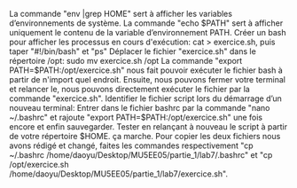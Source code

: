 La commande "env |grep HOME" sert à afficher les variables d’environnements de système.
La commande "echo $PATH" sert à afficher uniquement le contenu de la variable d’environnement PATH.
Créer un bash pour afficher les processus en cours d'exécution: cat > exercice.sh, puis taper "#!/bin/bash" et "ps"
Déplacer le fichier "exercice.sh" dans le répertoire /opt: sudo mv exercice.sh /opt
La commande "export PATH=$PATH:/opt/exercice.sh" nous fait pouvoir exécuter le fichier bash à partir de n'import quel endroit.
Ensuite, nous pouvons fermer votre terminal et relancer le, nous pouvons directement exécuter le fichier par la commande "exercice.sh".
Identifier le fichier script lors du démarrage d’un nouveau terminal: Entrer dans le fichier bashrc par la commande "nano ~/.bashrc" et rajoute "export PATH=$PATH:/opt/exercice.sh" une fois encore et enfin sauvegarder.
Tester en relançant à nouveau le script à partir de votre répertoire $HOME. ça marche.
Pour copier les deux fichiers nous avons rédigé et changé, faites les commandes respectivement "cp ~/.bashrc /home/daoyu/Desktop/MU5EE05/partie_1/lab7/.bashrc" et "cp /opt/exercice.sh /home/daoyu/Desktop/MU5EE05/partie_1/lab7/exercice.sh".